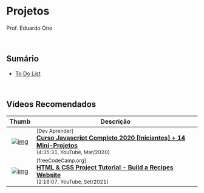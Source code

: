 

# Projetos

Prof. Eduardo Ono

<br>

## Sumário

* [To Do List](./to-do-list/README.md)

<br>

## Vídeos Recomendados

| Thumb | Descrição |
| :-: | --- |
| [![img](https://img.youtube.com/vi/i6Oi-YtXnAU/default.jpg)](https://www.youtube.com/watch?v=i6Oi-YtXnAU) | <sup>[Dev Aprender]</sup><br>[__Curso Javascript Completo 2020 [Iniciantes] + 14 Mini-Projetos__](https://www.youtube.com/watch?v=i6Oi-YtXnAU)<br><sub>(4:35:31, YouTube, Mar/2020)</sub>
| [![img](https://img.youtube.com/vi/-8LTPIJBGwQ/default.jpg)](https://www.youtube.com/watch?v=-8LTPIJBGwQ) | <sup>[freeCodeCamp.org]</sup><br>[__HTML & CSS Project Tutorial - Build a Recipes Website__](https://www.youtube.com/watch?v=-8LTPIJBGwQ)<br><sub>(2:18:07, YouTube, Set/2021)</sub>

<br>
